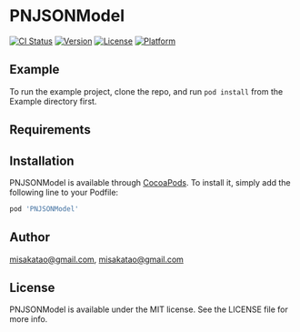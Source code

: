 # PNJSONModel

[![CI Status](https://img.shields.io/travis/misakatao@gmail.com/PNJSONModel.svg?style=flat)](https://travis-ci.org/misakatao@gmail.com/PNJSONModel)
[![Version](https://img.shields.io/cocoapods/v/PNJSONModel.svg?style=flat)](https://cocoapods.org/pods/PNJSONModel)
[![License](https://img.shields.io/cocoapods/l/PNJSONModel.svg?style=flat)](https://cocoapods.org/pods/PNJSONModel)
[![Platform](https://img.shields.io/cocoapods/p/PNJSONModel.svg?style=flat)](https://cocoapods.org/pods/PNJSONModel)

## Example

To run the example project, clone the repo, and run `pod install` from the Example directory first.

## Requirements

## Installation

PNJSONModel is available through [CocoaPods](https://cocoapods.org). To install
it, simply add the following line to your Podfile:

```ruby
pod 'PNJSONModel'
```

## Author

misakatao@gmail.com, misakatao@gmail.com

## License

PNJSONModel is available under the MIT license. See the LICENSE file for more info.
